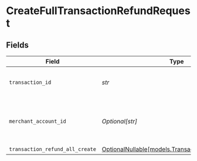 # CreateFullTransactionRefundRequest


## Fields

| Field                                                                                          | Type                                                                                           | Required                                                                                       | Description                                                                                    | Example                                                                                        |
| ---------------------------------------------------------------------------------------------- | ---------------------------------------------------------------------------------------------- | ---------------------------------------------------------------------------------------------- | ---------------------------------------------------------------------------------------------- | ---------------------------------------------------------------------------------------------- |
| `transaction_id`                                                                               | *str*                                                                                          | :heavy_check_mark:                                                                             | The ID of the transaction                                                                      | 7099948d-7286-47e4-aad8-b68f7eb44591                                                           |
| `merchant_account_id`                                                                          | *Optional[str]*                                                                                | :heavy_minus_sign:                                                                             | The ID of the merchant account to use for this request.                                        | default                                                                                        |
| `transaction_refund_all_create`                                                                | [OptionalNullable[models.TransactionRefundAllCreate]](../models/transactionrefundallcreate.md) | :heavy_minus_sign:                                                                             | N/A                                                                                            |                                                                                                |